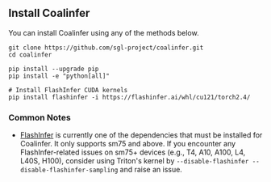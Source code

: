 ## Install Coalinfer

You can install Coalinfer using any of the methods below.

```
git clone https://github.com/sgl-project/coalinfer.git
cd coalinfer

pip install --upgrade pip
pip install -e "python[all]"

# Install FlashInfer CUDA kernels
pip install flashinfer -i https://flashinfer.ai/whl/cu121/torch2.4/
```

### Common Notes
- [FlashInfer](https://github.com/flashinfer-ai/flashinfer) is currently one of the dependencies that must be installed for Coalinfer. It only supports sm75 and above. If you encounter any FlashInfer-related issues on sm75+ devices (e.g., T4, A10, A100, L4, L40S, H100), consider using Triton's kernel by `--disable-flashinfer --disable-flashinfer-sampling` and raise an issue.
